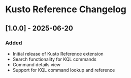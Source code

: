 # Kusto Reference Changelog

## [1.0.0] - 2025-06-20

### Added
- Initial release of Kusto Reference extension
- Search functionality for KQL commands
- Command details view
- Support for KQL command lookup and reference
